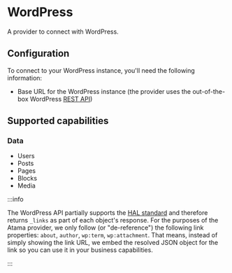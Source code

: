# WordPress

A provider to connect with WordPress.

## Configuration

To connect to your WordPress instance, you'll need the following information:
* Base URL for the WordPress instance (the provider uses the out-of-the-box WordPress [REST API](https://developer.wordpress.org/rest-api/reference/))

## Supported capabilities

### Data
* Users
* Posts
* Pages
* Blocks
* Media

:::info

The WordPress API partially supports the [HAL standard](https://stateless.co/hal_specification.html) and therefore returns `_links` as part of each object's response. For the purposes of the Atama provider, we only follow (or "de-reference") the following link properties: `about`, `author`, `wp:term`, `wp:attachment`. That means, instead of simply showing the link URL, we embed the resolved JSON object for the link so you can use it in your business capabilities.

:::
